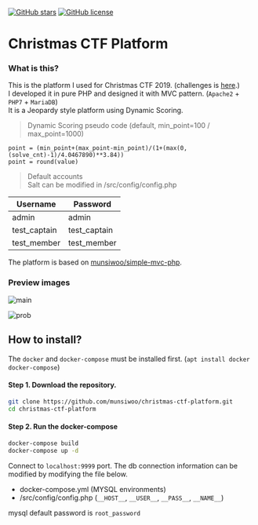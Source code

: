 [![GitHub stars](https://img.shields.io/github/stars/munsiwoo/christmas-ctf-platform.svg)](https://github.com/munsiwoo/christmas-ctf-platform/stargazers)
[![GitHub license](https://img.shields.io/github/license/munsiwoo/christmas-ctf-platform.svg)](https://github.com/munsiwoo/christmas-ctf-platform/blob/master/LICENSE)

# Christmas CTF Platform
### What is this?

This is the platform I used for Christmas CTF 2019. (challenges is [here](https://github.com/Aleph-Infinite/2019-Christmas-CTF).)  
I developed it in pure PHP and designed it with MVC pattern. (`Apache2` + `PHP7` + `MariaDB`)  
It is a Jeopardy style platform using Dynamic Scoring.  

> Dynamic Scoring pseudo code (default, min_point=100 / max_point=1000)

```
point = (min_point+(max_point-min_point)/(1+(max(0,(solve_cnt)-1)/4.0467890)**3.84))
point = round(value)
```

> Default accounts  
> Salt can be modified in /src/config/config.php

| Username     | Password     |
| ------------ | ------------ |
| admin        | admin        |
| test_captain | test_captain |
| test_member  | test_member  |

The platform is based on [munsiwoo/simple-mvc-php](https://github.com/munsiwoo/simple-mvc-in-php).

### Preview images

![main](https://i.imgur.com/1Ig5T5D.png)  

![prob](https://i.imgur.com/5VVoIWV.png)

## How to install?

The `docker` and `docker-compose` must be installed first. (`apt install docker docker-compose`)

#### Step 1. Download the repository.

```bash
git clone https://github.com/munsiwoo/christmas-ctf-platform.git
cd christmas-ctf-platform
```

#### Step 2. Run the docker-compose

```bash
docker-compose build
docker-compose up -d
```

Connect to `localhost:9999` port.
The db connection information can be modified by modifying the file below.

* docker-compose.yml (MYSQL environments)
* /src/config/config.php (`__HOST__`, `__USER__`, `__PASS__`, `__NAME__`)

mysql default password is `root_password`